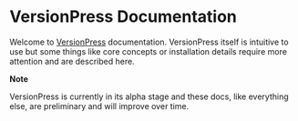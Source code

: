 # VersionPress Documentation #

Welcome to [VersionPress](http://versionpress.net/) documentation. VersionPress itself is intuitive to use but some things like core concepts or installation details require more attention and are described here.

<div class="note">
  <strong>Note</strong>
  <p>VersionPress is currently in its alpha stage and these docs, like everything else, are preliminary and will improve over time.</p>
</div>

